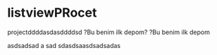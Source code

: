 listviewPRocet
==============

projectddddasdasddddsd
?Bu benim ilk depom?
?Bu benim ilk depom

asdsadsad
a
sad
sdasdsaasdsadsadas
